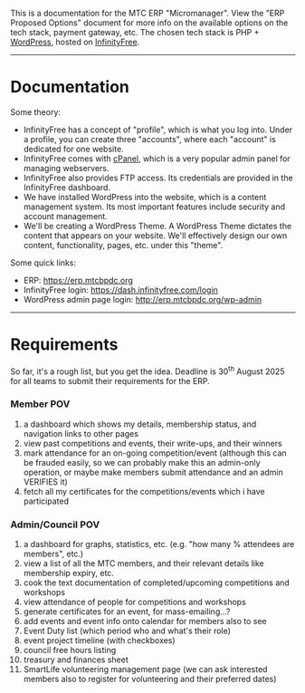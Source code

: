 This is a documentation for the MTC ERP "Micromanager".
View the "ERP Proposed Options" document for more info on the available options on the tech stack, payment gateway, etc. The chosen tech stack is PHP + [WordPress](https://wordpress.org), hosted on [InfinityFree](https://infinityfree.com).

---

# Documentation

Some theory:
- InfinityFree has a concept of "profile", which is what you log into. Under a profile, you can create three "accounts", where each "account" is dedicated for one website.
- InfinityFree comes with [cPanel](https://cpanel.net), which is a very popular admin panel for managing webservers.
- InfinityFree also provides FTP access. Its credentials are provided in the InfinityFree dashboard.
- We have installed WordPress into the website, which is a content management system. Its most important features include security and account management.
- We'll be creating a WordPress Theme. A WordPress Theme dictates the content that appears on your website. We'll effectively design our own content, functionality, pages, etc. under this "theme".

Some quick links:
- ERP: https://erp.mtcbpdc.org
- InfinityFree login: https://dash.infinityfree.com/login
- WordPress admin page login: http://erp.mtcbpdc.org/wp-admin

---

# Requirements
So far, it's a rough list, but you get the idea. Deadline is 30<sup>th</sup> August 2025 for all teams to submit their requirements for the ERP.

### Member POV
1. a dashboard which shows my details, membership status, and navigation links to other pages
2. view past competitions and events, their write-ups, and their winners
3. mark attendance for an on-going competition/event (although this can be frauded easily, so we can probably make this an admin-only operation, or maybe make members submit attendance and an admin VERIFIES it)
4. fetch all my certificates for the competitions/events which i have participated

### Admin/Council POV
1. a dashboard for graphs, statistics, etc. (e.g. "how many % attendees are members", etc.)
2. view a list of all the MTC members, and their relevant details like membership expiry, etc.
3. cook the text documentation of completed/upcoming competitions and workshops
4. view attendance of people for competitions and workshops
5. generate certificates for an event, for mass-emailing...?
6. add events and event info onto calendar for members also to see 
7. Event Duty list (which period who and what's their role)
8. event project timeline (with checkboxes)
9. council free hours listing
10. treasury and finances sheet
11. SmartLife volunteering management page (we can ask interested members also to register for volunteering and their preferred dates)

